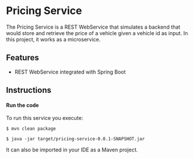 # Pricing Service

The Pricing Service is a REST WebService that simulates a backend that
would store and retrieve the price of a vehicle given a vehicle id as
input. In this project, it works as a microservice.


## Features

- REST WebService integrated with Spring Boot

## Instructions

#### Run the code

To run this service you execute:

```
$ mvn clean package
```

```
$ java -jar target/pricing-service-0.0.1-SNAPSHOT.jar
```

It can also be imported in your IDE as a Maven project.
